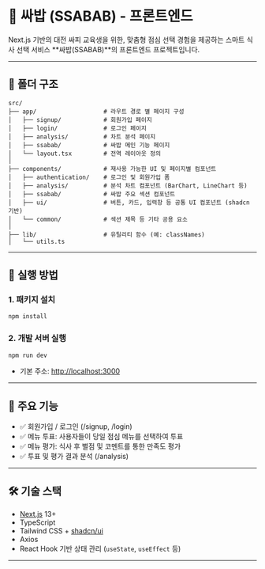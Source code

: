 # 🥗 싸밥 (SSABAB) - 프론트엔드

Next.js 기반의 대전 싸피 교육생을 위한, 맞춤형 점심 선택 경험을 제공하는 스마트 식사 선택 서비스 **싸밥(SSABAB)**의 프론트엔드 프로젝트입니다.

---

## 📁 폴더 구조

```
src/
├── app/                   # 라우트 경로 별 페이지 구성
│   ├── signup/            # 회원가입 페이지
│   ├── login/             # 로그인 페이지
│   ├── analysis/          # 차트 분석 페이지
│   ├── ssabab/            # 싸밥 메인 기능 페이지
│   └── layout.tsx         # 전역 레이아웃 정의
│
├── components/            # 재사용 가능한 UI 및 페이지별 컴포넌트
│   ├── authentication/    # 로그인 및 회원가입 폼
│   ├── analysis/          # 분석 차트 컴포넌트 (BarChart, LineChart 등)
│   ├── ssabab/            # 싸밥 주요 섹션 컴포넌트
│   ├── ui/                # 버튼, 카드, 입력창 등 공통 UI 컴포넌트 (shadcn 기반)
│   └── common/            # 섹션 제목 등 기타 공용 요소
│
├── lib/                   # 유틸리티 함수 (예: classNames)
│   └── utils.ts
````

---

## 🚀 실행 방법

### 1. 패키지 설치

```bash
npm install
````

### 2. 개발 서버 실행

```bash
npm run dev
```

* 기본 주소: [http://localhost:3000](http://localhost:3000)

---

## 🧪 주요 기능

* ✅ 회원가입 / 로그인 (/signup, /login)
* ✅ 메뉴 투표: 사용자들이 당일 점심 메뉴를 선택하여 투표
* ✅ 메뉴 평가: 식사 후 별점 및 코멘트를 통한 만족도 평가
* ✅ 투표 및 평가 결과 분석 (/analysis)

---

## 🛠 기술 스택

* [Next.js](https://nextjs.org/) 13+
* TypeScript
* Tailwind CSS + [shadcn/ui](https://ui.shadcn.com/)
* Axios
* React Hook 기반 상태 관리 (`useState`, `useEffect` 등)

---
